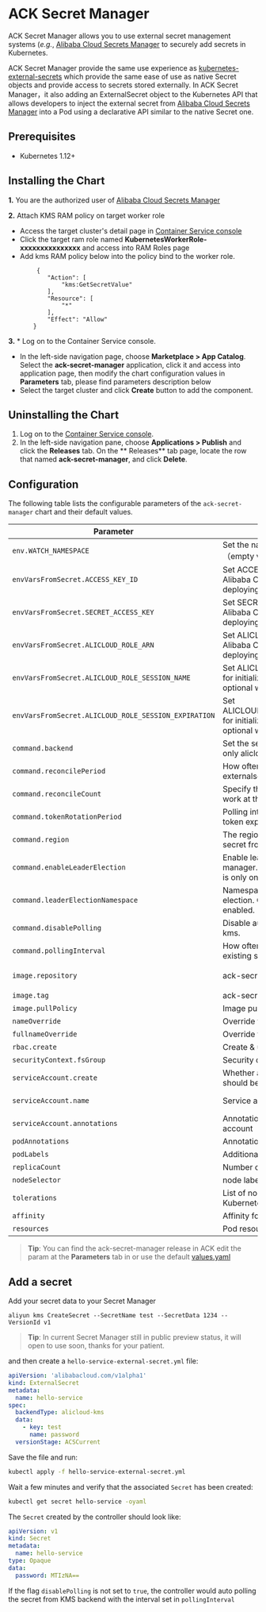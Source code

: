 # ACK Secret Manager

ACK Secret Manager allows you to use external secret management systems (*e.g.*, [Alibaba Cloud Secrets Manager](https://www.alibabacloud.com/help/doc-detail/152003.htm?spm=a2c63.p38356.b99.35.21571e37lyf0t2) to securely add secrets in Kubernetes. 

ACK Secret Manager provide the same use experience as [kubernetes-external-secrets](https://github.com/godaddy/kubernetes-external-secrets) which provide the same ease of use as native Secret objects and provide access to secrets stored externally. In ACK Secret Manager，it also adding an ExternalSecret object to the Kubernetes API that allows developers to inject the external secret from [Alibaba Cloud Secrets Manager](https://help.aliyun.com/document_detail/152001.html?spm=a2c4g.11174283.6.578.4e0f7c681F2t9V) into a Pod using a declarative API similar to the native Secret one.


## Prerequisites

* Kubernetes 1.12+

## Installing the Chart

**1.** You are the authorized user of [Alibaba Cloud Secrets Manager](https://www.alibabacloud.com/help/doc-detail/152003.htm?spm=a2c63.p38356.b99.35.21571e37lyf0t2)
 
**2.** Attach KMS RAM policy on target worker role

 - Access the target cluster's detail page in [Container Service console](https://cs.console.aliyun.com/)
 - Click the target ram role named **KubernetesWorkerRole-xxxxxxxxxxxxxxx** and access into RAM Roles page
 - Add kms RAM policy below into the policy bind to the worker role.
 
 ```
         {
            "Action": [
                "kms:GetSecretValue"
            ],
            "Resource": [
                "*"
            ],
            "Effect": "Allow"
        }
 ```

**3.** * Log on to the      Container Service console.

* In the left-side navigation page, choose **Marketplace > App Catalog**. Select the **ack-secret-manager** application, click it and access into application page, then modify the chart configuration values in **Parameters** tab, please find parameters description below  
* Select the target cluster and click **Create** button to add the component.

## Uninstalling the Chart

1. Log on to the [Container Service console](https://cs.console.aliyun.com/).
2. In the left-side      navigation pane, choose **Applications      > Publish** and click the **Releases**      tab. On the ** Releases** tab page,      locate the row that named **ack-secret-manager**, and click **Delete**.


## Configuration

The following table lists the configurable parameters of the `ack-secret-manager` chart and their default values.

| Parameter                            | Description                                                  | Default                                                 |
| ------------------------------------ | ------------------------------------------------------------ | ------------------------------------------------------- |
| `env.WATCH_NAMESPACE`                     | Set the namespaces operator watch（empty value means all-namespaces）                    |                                           |
| `envVarsFromSecret.ACCESS_KEY_ID`     | Set ACCESS_KEY_ID for initializing Alibaba Cloud SDK client, require when deploying on ASK cluster     |                                                         |
| `envVarsFromSecret.SECRET_ACCESS_KEY`     | Set SECRET_ACCESS_KEY for initializing Alibaba Cloud SDK client, require when deploying on ASK cluster       |                                                         |
| `envVarsFromSecret.ALICLOUD_ROLE_ARN`     | Set ALICLOUD_ROLE_ARN for initializing Alibaba Cloud SDK client, optional when deploying on ASK cluster       |                                                         |
| `envVarsFromSecret.ALICLOUD_ROLE_SESSION_NAME`     | Set ALICLOUD_ROLE_SESSION_NAME for initializing Alibaba Cloud SDK client, optional when deploying on ASK cluster      |                                                         |
| `envVarsFromSecret.ALICLOUD_ROLE_SESSION_EXPIRATION`     | Set ALICLOUD_ROLE_SESSION_EXPIRATION for initializing Alibaba Cloud SDK client, optional when deploying on ASK cluster      |                                                         |
| `command.backend`                           | Set the secret management backend, only alicloud-kms supported                              | `alicloud-kms`                                                  |
| `command.reconcilePeriod`                        | How often the controller will re-queue externalsecret events           | `5s`                                                  |
| `command.reconcileCount`           | Specify the max concurrency reconcile work at the same time  | `1`          |
| `command.tokenRotationPeriod`   | Polling interval to check kms client sts token expiration time.           | `120s`                                                 |
| `command.region `                          | The region id where you want to pull the secret from             |                                 |
| `command.enableLeaderElection `     | Enable leader election for controller manager. Enabling this will ensure there is only one active controller manager.     |   true                                                      |
| `command.leaderElectionNamespace `     | Namespace used to perform leader election. Only used if leader election is enabled.    |   `kube-system`                                                   |
| `command.disablePolling `     | Disable auto polling external secret from kms.     |   false                                                      |
| `command.pollingInterval `     | How often the controller will sync existing secret from kms.     |   `120s`                                                      |
| `image.repository`                   | ack-secret-manager Image name                       | `acs/ack-secret-manager`                   |
| `image.tag`                          | ack-secret-manager Image tag | `v0.1.0`                                                 |
| `image.pullPolicy`                   | Image pull policy                                            | `Always`                                          |
| `nameOverride`                   | Override the name of app                                            | `nil`                                          |
| `fullnameOverride`                   | Override the full name of app                                            | `nil`                                          |
| `rbac.create`                        | Create & use RBAC resources                                  | `true`                                                  |
| `securityContext.fsGroup`            | Security context for the container                           | `{}`                                                    |
| `serviceAccount.create`              | Whether a new service account name should be created.        | `true`                                                  |
| `serviceAccount.name`                | Service account to be used.                                  | automatically generated                                 |
| `serviceAccount.annotations`         | Annotations to be added to service account                   | `nil`                                                   |
| `podAnnotations`                     | Annotations to be added to pods                              | `{}`                                                    |
| `podLabels`                          | Additional labels to be added to pods                        | `{}`                                                    |
| `replicaCount`                       | Number of replicas                                           | `1`                                                     |
| `nodeSelector`                       | node labels for pod assignment                               | `{}`                                                    |
| `tolerations`                        | List of node taints to tolerate (requires Kubernetes >= 1.6) | `[]`                                                    |
| `affinity`                           | Affinity for pod assignment                                  | `{}`                                                    |
| `resources`                          | Pod resource requests & limits                               | `{}`                                                    |


> **Tip**: You can find the ack-secret-manager release in ACK  edit the param at the **Parameters** tab in    or use the default [values.yaml](https://github.com/AliyunContainerService/ack-secret-manager/blob/master/charts/ack-secret-manager/values.yaml)

## Add a secret

Add your secret data to your Secret Manager 

```
aliyun kms CreateSecret --SecretName test --SecretData 1234 --VersionId v1

```

> **Tip**: In current Secret Manager still in public preview status, it will open to use soon, thanks for your patient.

and then create a `hello-service-external-secret.yml` file:

```yml
apiVersion: 'alibabacloud.com/v1alpha1'
kind: ExternalSecret
metadata:
  name: hello-service
spec:
  backendType: alicloud-kms
  data:
    - key: test
      name: password
  versionStage: ACSCurrent
```

Save the file and run:

```sh
kubectl apply -f hello-service-external-secret.yml
```

Wait a few minutes and verify that the associated `Secret` has been created:

```sh
kubectl get secret hello-service -oyaml
```

The `Secret` created by the controller should look like:

```yml
apiVersion: v1
kind: Secret
metadata:
  name: hello-service
type: Opaque
data:
  password: MTIzNA==
```
If the flag `disablePolling` is not set to `true`, the controller would auto polling the secret from KMS backend with the interval set in `pollingInterval` 